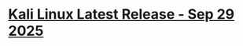 # [Kali Linux Latest Release - Sep 29 2025](https://github.com/xiv3r/kali/releases/tag/kali-latest)
